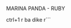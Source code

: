 MARINA PANDA - RUBY




<!-- Dekh dekache changed?hu aber git add . kor dekh ota staged hoya jba -->ctrl+1 r ba dike r```